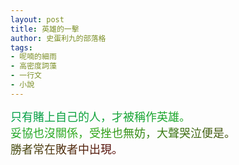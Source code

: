 ```yaml
---
layout: post
title: 英雄的一擊
author: 史蛋利九的部落格
tags:
- 呢喃的細雨
- 高密度詞藻
- 一行文
- 小說
---
```

<span style="font-size: large;
background: -webkit-linear-gradient(0deg, #009f4a, #30aa1b, #590909);
-webkit-background-clip: text;
-webkit-text-fill-color: transparent;">
只有賭上自己的人，才被稱作英雄。  
妥協也沒關係，受挫也無妨，大聲哭泣便是。  
勝者常在敗者中出現。
</span>
